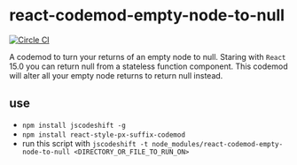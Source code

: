# react-codemod-empty-node-to-null

[![Circle CI](https://circleci.com/gh/conorhastings/react-codemod-empty-node-to-null.svg?style=svg)](https://circleci.com/gh/conorhastings/react-codemod-empty-node-to-null)

A codemod to turn your returns of an empty node to null. Staring with `React` 15.0 you can return null from a stateless function component. This codemod will alter all your empty node returns to return null instead.

## use

* `npm install jscodeshift -g`
* `npm install react-style-px-suffix-codemod`
* run this script with `jscodeshift -t node_modules/react-codemod-empty-node-to-null <DIRECTORY_OR_FILE_TO_RUN_ON>`
